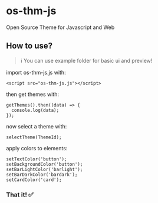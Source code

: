 # os-thm-js
Open Source Theme for Javascript and Web 

## How to use?

> ℹ You can use example folder for basic ui and preview!

import os-thm-js.js with:

    <script src="os-thm-js.js"></script>

then get themes with:

    getThemes().then((data) => {
      console.log(data);
    });
    
now select a theme with:

    selectTheme(ThemeId);
    
apply colors to elements:

    setTextColor('button');
    setBackgroundColor('button'); 
    setBarLightColor('barlight');
    setBarDarkColor('bardark');
    setCardColor('card');
    
### That it! ✅


    
